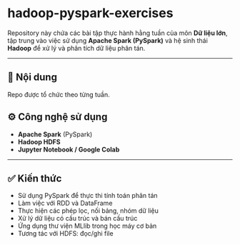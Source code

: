 # hadoop-pyspark-exercises
Repository này chứa các bài tập thực hành hằng tuần của môn **Dữ liệu lớn**, tập trung vào việc sử dụng **Apache Spark (PySpark)** và hệ sinh thái **Hadoop** để xử lý và phân tích dữ liệu phân tán.

---

## 📌 Nội dung
Repo được tổ chức theo từng tuần.

## ⚙️ Công nghệ sử dụng
- **Apache Spark** (PySpark)
- **Hadoop HDFS**
- **Jupyter Notebook / Google Colab**

---

## ✅ Kiến thức
- Sử dụng PySpark để thực thi tính toán phân tán
- Làm việc với RDD và DataFrame
- Thực hiện các phép lọc, nối bảng, nhóm dữ liệu
- Xử lý dữ liệu có cấu trúc và bán cấu trúc
- Ứng dụng thư viện MLlib trong học máy cơ bản
- Tương tác với HDFS: đọc/ghi file


